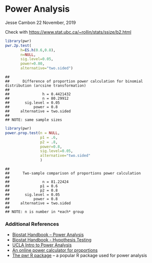 Power Analysis
================
Jesse Cambon
22 November, 2019

Check with <https://www.stat.ubc.ca/~rollin/stats/ssize/b2.html>

``` r
library(pwr)
pwr.2p.test(
       h=ES.h(0.6,0.8),
       n=NULL,
       sig.level=0.05,
       power=0.80,
       alternative="two.sided")
```

    ## 
    ##      Difference of proportion power calculation for binomial distribution (arcsine transformation) 
    ## 
    ##               h = 0.4421432
    ##               n = 80.29912
    ##       sig.level = 0.05
    ##           power = 0.8
    ##     alternative = two.sided
    ## 
    ## NOTE: same sample sizes

``` r
library(pwr)
power.prop.test(n = NULL, 
                p1 = .6, 
                p2 = .8,
                power=0.8,
                sig.level=0.05,
                alternative="two.sided"
                ) 
```

    ## 
    ##      Two-sample comparison of proportions power calculation 
    ## 
    ##               n = 81.22424
    ##              p1 = 0.6
    ##              p2 = 0.8
    ##       sig.level = 0.05
    ##           power = 0.8
    ##     alternative = two.sided
    ## 
    ## NOTE: n is number in *each* group

### Additional References

  - [Biostat Handbook – Power
    Analysis](http://www.biostathandbook.com/power.html)
  - [Biostat Handbook - Hypothesis
    Testing](http://www.biostathandbook.com/hypothesistesting.html)
  - [UCLA Intro to Power
    Analysis](https://stats.idre.ucla.edu/other/mult-pkg/seminars/intro-power/)
  - [An online power calculator for
    proportions](https://www.stat.ubc.ca/~rollin/stats/ssize/b2.html)
  - [The pwr R
    package](https://cran.r-project.org/web/packages/pwr/vignettes/pwr-vignette.html)
    – a popular R package used for power analysis
